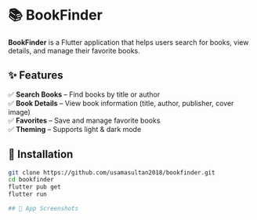 # 📚 BookFinder  

**BookFinder** is a Flutter application that helps users search for books, view details, and manage their favorite books.  

## ✨ Features  

✅ **Search Books** – Find books by title or author  
✅ **Book Details** – View book information (title, author, publisher, cover image)  
✅ **Favorites** – Save and manage favorite books  
✅ **Theming** – Supports light & dark mode  

## 🚀 Installation  

```sh
git clone https://github.com/usamasultan2018/bookfinder.git
cd bookfinder
flutter pub get
flutter run

## 📸 App Screenshots  


